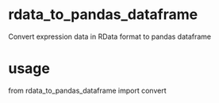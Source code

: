 # rdata_to_pandas_dataframe
Convert expression data in RData format to pandas dataframe

# usage
from rdata_to_pandas_dataframe import convert
